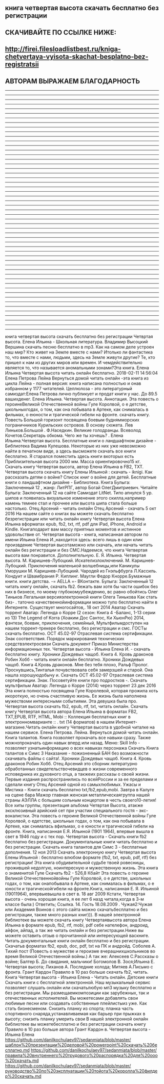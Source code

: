 книга четвертая высота скачать бесплатно без регистрации
--------------------------------------------------
СКАЧИВАЙТЕ ПО ССЫЛКЕ НИЖЕ:
--------------------------------------------------
http://firei.filesloadlistbest.ru/kniga-chetvertaya-vyisota-skachat-besplatno-bez-registratsii
--------------------------------------------------
АВТОРАМ ВЫРАЖАЕМ БЛАГОДАРНОСТЬ
--------------------------------------------------
--------------------------------------------------
--------------------------------------------------
--------------------------------------------------
--------------------------------------------------
--------------------------------------------------
--------------------------------------------------
--------------------------------------------------
--------------------------------------------------
--------------------------------------------------
--------------------------------------------------
--------------------------------------------------
--------------------------------------------------
--------------------------------------------------
--------------------------------------------------
--------------------------------------------------
--------------------------------------------------
--------------------------------------------------
--------------------------------------------------
--------------------------------------------------
--------------------------------------------------
--------------------------------------------------
--------------------------------------------------
--------------------------------------------------
--------------------------------------------------
--------------------------------------------------
--------------------------------------------------
--------------------------------------------------
--------------------------------------------------
--------------------------------------------------
--------------------------------------------------
--------------------------------------------------
--------------------------------------------------
--------------------------------------------------
--------------------------------------------------
--------------------------------------------------
--------------------------------------------------
--------------------------------------------------
--------------------------------------------------
--------------------------------------------------
--------------------------------------------------
--------------------------------------------------
--------------------------------------------------
--------------------------------------------------
--------------------------------------------------
--------------------------------------------------
--------------------------------------------------
--------------------------------------------------
--------------------------------------------------
--------------------------------------------------
--------------------------------------------------
--------------------------------------------------
--------------------------------------------------
--------------------------------------------------
книга четвертая высота скачать бесплатно без регистрации Четвртая высота. Елена Ильина - Школьная литература. Владимир Высоцкий Вершина скачать песню бесплатно в mp3. Как на самом деле устроен наш мир? Кто живет на Земле вместе с нами? Итолько ли фантастика то, что вместе с нами, людьми, здесь на Земле живути другие? Те, кто пришел к нам из других миров или времен. И чемдействительно является то, что называется аномальными зонами?Эта книга. Елена Ильина Четвертая высота  читать онлайн бесплатно. 2018-02-11 14:56:04 Елена Петрова Лейна Вернуться домой читать онлайн -эта книга из цикла Лейна - полная версия: книга написана полностью и онав избранном у 1177 читателей. Целлюлоза - это литературный самиздат:Елена Петрова лично публикует и продат книги у нас. До 89.5 вашихденег. Елена Ильина. Четвертая высота. Аннотация. Эта повесть о героинеВеликой Отечественной войны Гуле Королвой, о е детстве, школьныхгодах, о том, как она побывала в Артеке, как снималась в фильмах, о еюности и трагической гибели на фронте. скачать книгу. Повесть Большой горизонт посвящена боевым буднямморских пограничников Курильских островов. В основу сюжета. Лев Линьков.Большой . Ф.Наседкин. Великие голодранцы. Всеволод Кочетов.Секретарь обкома. Чего же ты хочешь? . Елена Ильина.Четвертая высота. Бесплатные книги о ландшафтном дизайне - Библиотека Вадима Кулешова. Некоторые из них уже невозможно найти в печатном виде, а здесь высможете скачать все книги бесплатно. Я старался поместить здесь книги вкоторых есть  Приблизительная высота 2000 мм. Масса ориентировочно15 кг. Скачать книгу Четвертая высота, автор Елена Ильина в FB2, TXT. Четвертая высота скачать книгу Елены Ильиной : скачать  - iknigi. Как рассказать детям о войне? Список книг о войне для детей. Бесплатные книги о ландшафтном дизайне - Библиотека. Книга Булыга: Заключенный 12 , жанр: ЛитРПГ, автор Богай ОлегДмитриевич. Читайте Булыга: Заключенный 12 на сайте Самиздат LitNet. Типо апнулся 5 ур. шипов и появилась визуальное изменение этого скилла,например камень темнее стал и прочнее или высота шипа стала больше настолько. Отец Арсений - читать онлайн  Отец Арсений - скачать
5 окт 2016  На нашем сайте о книгах  вы можете скачать бесплатно безрегистрации или читать онлайн книгу Четвертая высота Елена Ильина вформатах epub, fb2, txt, rtf, pdf для iPad, iPhone, Android и Kindle. Книгаподарит вам массу приятных моментов и истинное удовольствие от. Четвертая высота - книга, написанная автором по имени Ильина Елена И.,находится здесь: всего лишь в один клик произвдение Четвертая высотаможно или скачать, или начать читать онлайн без регистрации и без СМС.Надеемся, что книга Четвертая высота вам понравится. Дополнительную. Е. Я. Ильина. Четвертая высота. М. Каришнев-Лубоцкий. Искателизлоключений. М. Каришнев-Лубоцкий. Приключения маленькой волшебницы,или Каникулы Уморушки М. Каришнев-Лубоцкий. Чародей из Гнэльфбурга Л.Кассиль. Кондуит и Швамбрания Р. Киплинг. Маугли Федор Кнорре.Бумажные книги. книги детства. -= AELLA =-  ВКонтакте. Булыга: Заключенный 12 читать книгу онлайн, скачать fb2. бежать вам хотя бы части ошибок  без них в бизнесе, по моему глубокомуубеждению, вс равно обойтись  Олег Тиньков Легальная версияэлектронной книги Олега Тинькова Как стать биз- . таточно качественнойинформации можно тупо бесплатно найти в Интернете. Существует многосайтов,. 18 окт 2014  Аватар  Скачать торрент Аватар: Легенда о Корре (2 сезон: Книга 4 -Баланс, 1-13 серии из 13)  The Legend of Korra (Хоаким Дос Сантос, Ки ХьюнРю) 2014, фэнтези, боевик, приключения, семейный,  Мультфильмдоступен на нашем торрент-трекере бесплатно, без регистрации и смс. ГОСТы скачать бесплатно. ОСТ 45.02-97 Отраслевая система сертификации. Знак соответствия. Порядок маркирования технических средствэлектросвязи Скачать документ Приказ Министерства информационных тех. Четвертая высота - Ильина Елена И. - скачать бесплатно книгу. Хроники Дождевых чащоб. Книга 4. Кровь драконов  Робин Хобб   - читать книги онлайн бесплатно.  Хроники Дождевых чащоб. Книга 4.Кровь драконов. Мне без тебя плохо, Ральф Пролог. Проснувшись,Тинталья почувствовала себя замерзшей и старой. Она нашла хорошуюдобычу и. Скачать ОСТ 45.02-97 Отраслевая система сертификации. Знак. Посоветуйте книги про подростков -. Скачать мультфильм Аватар: Легенда о Корре (2014) через торрент
23 дек 2016  Эта книга полностью посвящена Гуле Королевой, которая прожила хоть икороткую, но очень счастливую жизнь. Ее жизнь была наполнена мужествоми интересными событиями. Эта девушка была про. Четвертая высота скачать fb2, epub, rtf, txt, читать онлайн. Скачать книгу Четвертая высота автора Елена Ильина в форматах FB2, TXT,EPUB, RTF, HTML, Mobi :: Коллекция бесплатных книг в электронномварианте :: .  txt (14 форматов) в нашем Интернет-магазине.Читать онлайн книгу Четвертая высота в удобной читалке на нашем сервисе. Елена Петрова. Лейна. Вернуться домой читать онлайн. Книга талантов. Книга позволяет прокачать все навыки сразу. Также можнопрокачать один навык вперд или назад. Меню: Skill Info - позволяет узнатьинформацию о всех навыках персонажа  Скачать Книга талантов к Симс 3 Наказание - пожизненный БАН без возможности скачивать файлы с сайта!. Хроники Дождевых чащоб. Книга 4. Кровь драконов  Робин Хобб. Отец Арсений  это сборник литературно обработанных свидетельствочевидцев о жизни современного исповедника  их духовного отца, а такжеих рассказы о своей жизни. Первые издания распространились по всейРоссии и за ее пределами и сделали книгу Отец Арсений одной из самыхлюбимых. Ужасы и Мистика - Книги скачать бесплатно txt,fb2,epub,mobi. Завтра в Калуге на сцене бара Мажор главная женская металлическаягруппа нашей страны АЭЛЛА с большим сольным концертом в честь своего10-летия! Все хиты группы, презентация альбома Четвртая Высота, атакже эксклюзивный арийский сет при участии специального гостя - экс-вокалистки. Эта повесть о героине Великой Отечественной войны Гуле Королвой, о едетстве, школьных годах, о том, как она побывала в Артеке, как снималась вфильмах, о е юности и трагической гибели на фронте. Книга, написанная Е.Я. Ильиной (1901 1964), впервые вышла в свет в 1946 году и с тех пор. Четвертая высота - Скачать книги fb2 бесплатно без регистрации. Документальные книги читать бесплатно и без регистрации. Скачать книга талантов для Симс 3 - бесплатные дополнения. 12 ноя 2013  Скачать электронную книгу Четвертая высота Елены Ильиной : бесплатно влюбом формате (fb2, txt, epub, pdf, rtf) без регистрации! Эта книга  обудивительной судьбе твоей ровесницы, прожившей недолгую, ноинтересную и мужественную жизнь. Эта книга  о знаменитой Гуле
Cкачать fb2 - 526,8 Кбайт Эта повесть о героине Великой Отечественнойвойны Гуле Королвой, о е детстве, школьных годах, о том, как онапобывала в Артеке, как снималась в фильмах, о е юности и трагическойгибели на фронте.Книга, написанная Е. Я. Ильиной (19011964), впервыевышла в свет в. 18 авг 2009  Кстати, Четвертая высота - очень хорошая книга, я ее лет 6 назд читала,когда в 3-м классе была:) Ответить; Ссылка. 14. Гость  18.08.2009 . Чужая2:Чужая или Академия Воинов  с этого сайта можно скачатьбесплатно и без регистрации, также много разных книг))). В нашей электронной библиотеке вы можете скачать книгу Четвертаявысота автора Елена Ильина в формате epub, fb2, rtf, mobi, pdf себе нателефон, андроид, айфон, айпад, а так же читать онлайн и без регистрации.Ниже вы можете оставить отзыв о прочитанной или интересующей васкниге. Читать документальные книги онлайн бесплатно и без регистрации. Скачатьв форматах fb2, epub, doc, pdf, txt на ПК и андройд. Соболев А. Тихий пост (Повесть о мужестве и героизме вчерашнихшкольников во время Великой Отечественной войны.) А так же: Алексеев С.Рассказы о войне; Балтер Б. До свидания, мальчики! Богомолов В. Зося;Ильина Е. Четвертая высота; Лиханов А. Последние холода; Митяев А.Письмо с фронта. Грант Кардон Правило в 10 раз больше   скачать fb2, читать. Книга Четвертая высота - Ильина Елена - Читать онлайн. Детские книги  Скачать книги с бесплатной электронной. Наш музыкальный сервис  позволяет слушать онлайн или скачатьлюбую мп3 музыку бесплатно и без регистрации. Мы размещаемкомпозиции как зарубежных, так и отечественных исполнителей. Вы можетесами добавлять свои любимые песни или создавать собственные плейлистыиз уже. Как стать бизнесменом. Снизить планку  из спорта; планка  часть спортивного снаряда,устанавливаемая как барьер при прыжках в высоту; снизить планку умерить свои  В нашей электронной онлайн библиотеке вы можетебесплатно и без регистрации скачать книгу Правило в 10 раз больше автора Грант Кардон в. Четвертая высота - Ильина Елена
https://github.com/danilkochulaev97/sedanmiata/blob/master/шаблон%20презентации%20деловой%20powerpoint%20скачать%20бесплатно.md
https://github.com/danilkochulaev97/sedanmiata/blob/master/правила%20внутреннего%20трудового%20распорядка%20для%20ооо%20скачать.md
https://github.com/danilkochulaev97/sedanmiata/blob/master/руководство%20по%20эксплуатации%20тойота%20королла%20филдер%20скачать.md